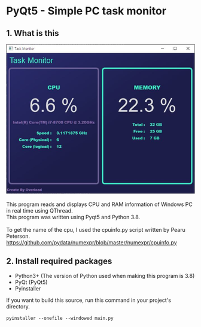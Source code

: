 # PyQt5 - Simple PC task monitor
## 1. What is this
<img src="./img.jpg"></img><br/><br/>
This program reads and displays CPU and RAM information of Windows PC in real time using QThread.
<br>This program was written using Pyqt5 and Python 3.8.
<br><br>
To get the name of the cpu, I used the cpuinfo.py script written by Pearu Peterson.<br>
https://github.com/pydata/numexpr/blob/master/numexpr/cpuinfo.py
<br>
## 2. Install required packages
- Python3+ (The version of Python used when making this program is 3.8)
- PyQt (PyQt5)
- Pyinstaller

If you want to build this source, run this command in your project's directory.
<pre><code>pyinstaller --onefile --windowed main.py</code></pre>

